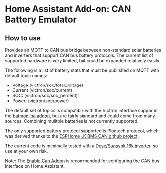 # Home Assistant Add-on: CAN Battery Emulator

## How to use

Provides an MQTT to CAN bus bridge between non-standard solar batteries and inverters
that support CAN bus battery protocols. The current list of supported hardware is very
limited, but could be expanded relatively easily.

The following is a list of battery stats that must be published on MQTT with default topic names:

- Voltage (victron/soc/total_voltage)
- Current (victron/soc/current)
- SOC: (victron/soc/soc_percent)
- Power: (victron/soc/power)

The default set of topics is compatible with the Victron interface suppor in the [batmon-ha addon](https://github.com/fl4p/batmon-ha), but are fairly standard and could come from many sources. Combining mulitple batteries is not currently supported.

The only supported battery protocol supported is Plontech protocol, which was derived thanks to the [ESPHome JK BMS CAN github project](https://github.com/Uksa007/esphome-jk-bms-can).

The current code is mimimally tested with a [Deye/Sunsynk 16k inverter](https://www.deyeinverter.com/product/hybrid-inverter-1/sun12-14-16ksg01lp1-1216kw-single-phase-3-mppt-hybrid-inverter.html), so use at your own risk.

Note: The [Enable Can Addon](https://github.com/dries007/HA_EnableCAN) is recommended for configuring the CAN bus interface on Home Assistant.
